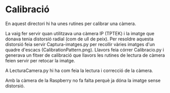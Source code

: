 # Calibració

En aquest directori hi ha unes rutines per calibrar una càmera.

La vaig fer servir quan utilitzava una càmera IP (TPTEK) i la imatge que donava tenia distorsió radial (com de ull de peix). Per resoldre aquesta distorsió feia servir Captura-imatges.py per recollir vàries imatges d'un quadre d'escacs (CalibrationPattern.png). Llavors feia córrer Calibracio.py i generava un fitxer de calibració que llavors les rutines de lectura de càmera feien servir per retocar la imatge.

A LecturaCamera.py hi ha com feia la lectura i correcció de la càmera.

Amb la càmera de la Raspberry no fa falta perquè ja dóna la imatge sense distorsió.
